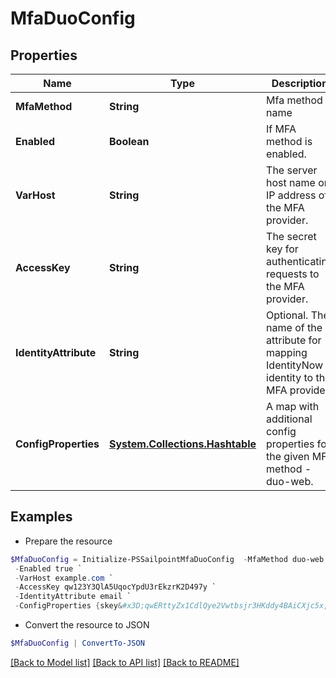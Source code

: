 # MfaDuoConfig
## Properties

Name | Type | Description | Notes
------------ | ------------- | ------------- | -------------
**MfaMethod** | **String** | Mfa method name | [optional] 
**Enabled** | **Boolean** | If MFA method is enabled. | [optional] [default to $false]
**VarHost** | **String** | The server host name or IP address of the MFA provider. | [optional] 
**AccessKey** | **String** | The secret key for authenticating requests to the MFA provider. | [optional] 
**IdentityAttribute** | **String** | Optional. The name of the attribute for mapping IdentityNow identity to the MFA provider. | [optional] 
**ConfigProperties** | [**System.Collections.Hashtable**](AnyType.md) | A map with additional config properties for the given MFA method - duo-web. | [optional] 

## Examples

- Prepare the resource
```powershell
$MfaDuoConfig = Initialize-PSSailpointMfaDuoConfig  -MfaMethod duo-web `
 -Enabled true `
 -VarHost example.com `
 -AccessKey qw123Y3QlA5UqocYpdU3rEkzrK2D497y `
 -IdentityAttribute email `
 -ConfigProperties {skey&#x3D;qwERttyZx1CdlQye2Vwtbsjr3HKddy4BAiCXjc5x, ikey&#x3D;Q123WE45R6TY7890ZXCV}
```

- Convert the resource to JSON
```powershell
$MfaDuoConfig | ConvertTo-JSON
```

[[Back to Model list]](../README.md#documentation-for-models) [[Back to API list]](../README.md#documentation-for-api-endpoints) [[Back to README]](../README.md)

